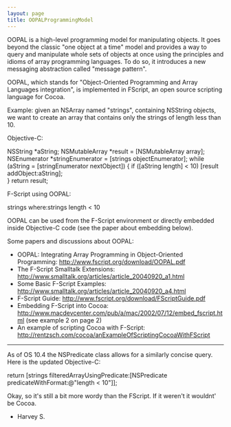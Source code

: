 ```yaml
---
layout: page
title: OOPALProgrammingModel
---
```


OOPAL is a high-level programming model for manipulating objects. It goes beyond the classic "one object at a time" model and provides a way to query and manipulate whole sets of objects at once using the principles and idioms of array programming languages. To do so, it introduces a new messaging abstraction called "message pattern".

OOPAL, which stands for "Object-Oriented Programming and Array Languages integration", is implemented in FScript, an open source scripting language for Cocoa.

Example: given an NSArray named "strings", containing NSString objects, we want to create an array that contains only the strings of length less than 10.

Objective-C:

    
NSString *aString;
NSMutableArray *result = [NSMutableArray array];
NSEnumerator *stringEnumerator = [strings objectEnumerator];
while (aString = [stringEnumerator nextObject])
{
  if ([aString length] < 10) 
    [result addObject:aString];  
}
return result;


F-Script using OOPAL:

    
strings where:strings length < 10


OOPAL can be used from the F-Script environment or directly embedded inside Objective-C code (see the paper about embedding below). 

Some papers and discussions about OOPAL:

* OOPAL: Integrating Array Programming in Object-Oriented Programming: http://www.fscript.org/download/OOPAL.pdf
* The F-Script Smalltalk Extensions: http://www.smalltalk.org/articles/article_20040920_a1.html
* Some Basic F-Script Examples: http://www.smalltalk.org/articles/article_20040920_a4.html
* F-Script Guide: http://www.fscript.org/download/FScriptGuide.pdf
* Embedding F-Script into Cocoa: http://www.macdevcenter.com/pub/a/mac/2002/07/12/embed_fscript.html (see example 2 on page 2)
* An example of scripting Cocoa with F-Script: http://rentzsch.com/cocoa/anExampleOfScriptingCocoaWithFScript


----

As of OS 10.4 the NSPredicate class allows for a similarly concise query.  Here is the updated Objective-C:

    
return [strings filteredArrayUsingPredicate:[NSPredicate predicateWithFormat:@"length < 10"]];


Okay, so it's still a bit more wordy than the FScript.  If it weren't it wouldnt' be Cocoa.

- Harvey S.

